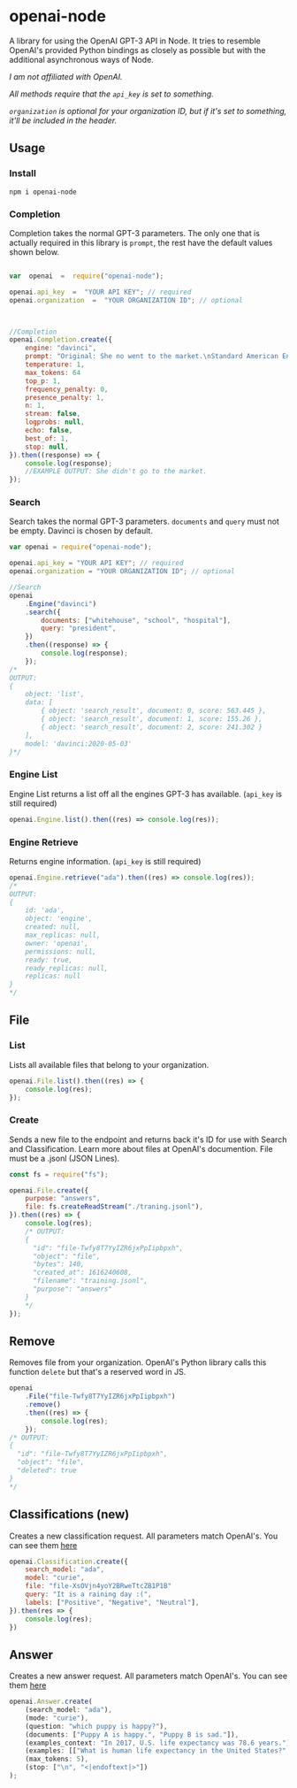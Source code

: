 # openai-node

A library for using the OpenAI GPT-3 API in Node. It tries to resemble OpenAI's provided Python bindings as closely as possible but with the additional asynchronous ways of Node.

_I am not affiliated with OpenAI._

_All methods require that the `api_key` is set to something._

_`organization` is optional for your organization ID, but if it's set to something, it'll be included in the header._

## Usage

### Install

`npm i openai-node`

### Completion

Completion takes the normal GPT-3 parameters. The only one that is actually required in this library is `prompt`, the rest have the default values shown below.

```js

var  openai  =  require("openai-node");

openai.api_key  =  "YOUR API KEY"; // required
openai.organization  =  "YOUR ORGANIZATION ID"; // optional



//Completion
openai.Completion.create({
	engine: "davinci",
	prompt: "Original: She no went to the market.\nStandard American English:",
	temperature: 1,
	max_tokens: 64
	top_p: 1,
	frequency_penalty: 0,
	presence_penalty: 1,
	n: 1,
	stream: false,
	logprobs: null,
	echo: false,
	best_of: 1,
	stop: null,
}).then((response) => {
	console.log(response);
	//EXAMPLE OUTPUT: She didn't go to the market.
});
```

### Search

Search takes the normal GPT-3 parameters. `documents` and `query` must not be empty. Davinci is chosen by default.

```js
var openai = require("openai-node");

openai.api_key = "YOUR API KEY"; // required
openai.organization = "YOUR ORGANIZATION ID"; // optional

//Search
openai
    .Engine("davinci")
    .search({
        documents: ["whitehouse", "school", "hospital"],
        query: "president",
    })
    .then((response) => {
        console.log(response);
    });
/*
OUTPUT:
{
	object: 'list',
	data: [
		{ object: 'search_result', document: 0, score: 563.445 },
		{ object: 'search_result', document: 1, score: 155.26 },
		{ object: 'search_result', document: 2, score: 241.302 }
	],
	model: 'davinci:2020-05-03'
}*/
```

### Engine List

Engine List returns a list off all the engines GPT-3 has available. (`api_key` is still required)

```js
openai.Engine.list().then((res) => console.log(res));
```

### Engine Retrieve

Returns engine information. (`api_key` is still required)

```js
openai.Engine.retrieve("ada").then((res) => console.log(res));
/*
OUTPUT:
{
	id: 'ada',
	object: 'engine',
	created: null,
	max_replicas: null,
	owner: 'openai',
	permissions: null,
	ready: true,
	ready_replicas: null,
	replicas: null
}
*/
```

## File

### List

Lists all available files that belong to your organization.

```js
openai.File.list().then((res) => {
    console.log(res);
});
```

### Create

Sends a new file to the endpoint and returns back it's ID for use with Search and Classification. Learn more about files at OpenAI's documention. File must be a .jsonl (JSON Lines).

```js
const fs = require("fs");

openai.File.create({
    purpose: "answers",
    file: fs.createReadStream("./traning.jsonl"),
}).then((res) => {
    console.log(res);
    /* OUTPUT: 
	{
	  "id": "file-Twfy8T7YyIZR6jxPpIipbpxh",
	  "object": "file",
	  "bytes": 140,
	  "created_at": 1616240608,
	  "filename": "training.jsonl",
	  "purpose": "answers"
	}
	*/
});
```

## Remove

Removes file from your organization. OpenAI's Python library calls this function `delete` but that's a reserved word in JS.

```js
openai
    .File("file-Twfy8T7YyIZR6jxPpIipbpxh")
    .remove()
    .then((res) => {
        console.log(res);
    });
/* OUTPUT: 
{
  "id": "file-Twfy8T7YyIZR6jxPpIipbpxh",
  "object": "file",
  "deleted": true
}
*/
```

## Classifications (new)

Creates a new classification request. All parameters match OpenAI's. You can see them [here](https://beta.openai.com/docs/api-reference/classifications/create)

```js
openai.Classification.create({
	search_model: "ada",
	model: "curie",
	file: "file-XsOVjn4yoY2BRweTtcZB1P1B"
    query: "It is a raining day :(",
    labels: ["Positive", "Negative", "Neutral"],
}).then(res => {
	console.log(res);
})
```

## Answer

Creates a new answer request. All parameters match OpenAI's. You can see them [here](https://beta.openai.com/docs/api-reference/answers/create)

```js
openai.Answer.create(
    (search_model: "ada"),
    (mode: "curie"),
    (question: "which puppy is happy?"),
    (documents: ["Puppy A is happy.", "Puppy B is sad."]),
    (examples_context: "In 2017, U.S. life expectancy was 78.6 years."),
    (examples: [["What is human life expectancy in the United States?", "78 years."]]),
    (max_tokens: 5),
    (stop: ["\n", "<|endoftext|>"])
);
```
